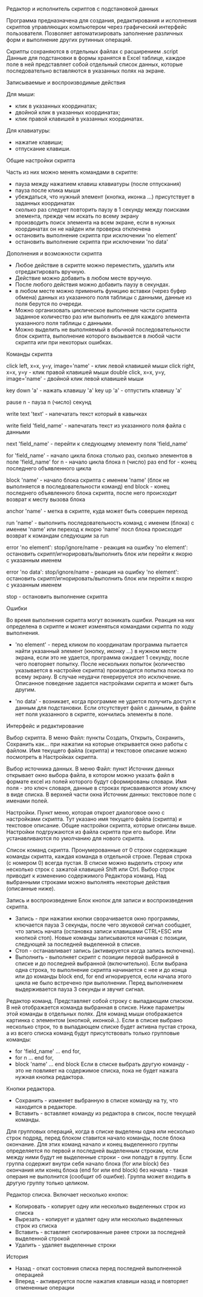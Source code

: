 Редактор и исполнитель скриптов с подстановкой данных

Программа предназначена для создания, редактирования и исполнения скриптов управляющих компьютером 
через графический интерфейс пользователя. Позволяет автоматизировать заполнение различных форм 
и выполнение других рутинных операций. 

Скрипты сохраняются в отдельных файлах с расширением .script
Данные для подстановки в формы хранятся в Excel таблице, каждое поле в ней представляет собой 
отдельный список данных, которые последовательно вставляются в указанных полях на экране.


Записываемые и воспроизводимые действия

Для мыши: 
- клик в указанных координатах;
- двойной клик в указанных координатах;
- клик правой клавишей в указанных координатах.

Для клавиатуры:
- нажатие клавиши;
- отпускание клавиши.


Общие настройки скрипта

Часть из них можно менять командами в скрипте:
- пауза между нажатием клавиш клавиатуры (после отпускания)
- пауза после клика мыши
- убеждаться, что нужный элемент (кнопка, иконка ...) присутствует в заданных координатах
- сколько раз следует повторить паузу в 1 секунду между поисками элемента, прежде чем искать по всему экрану
- производить поиск элемента на всем экране, если в нужных координатах он не найден или проверка отключена
- остановить выполнение скрипта при исключении 'no element'
- остановить выполнение скрипта при исключении 'no data'


Дополнения и возможности скрипта

- Любое действие в скрипте можно переместить, удалить или отредактировать вручную. 
- Действие можно добавить в любом месте вручную.
- После любого действия можно добавить паузу в секундах.
- в любом месте можно применить функцию вставки (через буфер обмена) данных
  из указанного поля таблицы с данными, данные из поля берутся по очереди.
- Можно организовать циклическое выполнение части скрипта заданное количество раз 
  или выполнить ее для каждого элемента указанного поля таблицы с данными.
- Можно выделить не выполняемый в обычной последовательности блок скрипта, 
  выполнение которого вызывается в любой части скрипта или при некоторых ошибках.


Команды скрипта

click left, x=x, y=y, image='name' - клик левой клавишей мыши
click right, x=x, y=y - клик правой клавишей мыши
double click, x=x, y=y, image='name' - двойной клик левой клавишей мыши

key down 'a' - нажать клавишу 'a'
key up 'a' - отпустить клавишу 'a'

pause n - пауза n (число) секунд

write text 'text' - напечатать текст который в кавычках

write field 'field_name' - напечатать текст из указанного поля файла с данными

next 'field_name' - перейти к следующему элементу поля 'field_name'

for 'field_name' - начало цикла блока столько раз, сколько элементов в поле 'field_name'
for n - начало цикла блока n (число) раз
end for - конец последнего объявленного цикла

block 'name' - начало блока скрипта с именем 'name' (блок не выполняется в последовательности команд)
end block - конец последнего объявленного блока скрипта, после него происходит возврат к месту вызова блока

anchor 'name' - метка в скрипте, куда может быть совершен переход

run 'name' - выполнить последовательность команд с именем (блока) с именем 'name' или переход к якорю 'name'
             посл блока происходит возврат к командам следующим за run

error 'no element': stop/ignore/name - реакция на ошибку 'no element': 
                    остановить скрипт/игнорировать/выполнить блок или перейти к якорю с указанным именем 

error 'no data': stop/ignore/name - реакция на ошибку 'no element': 
                    остановить скрипт/игнорировать/выполнить блок или перейти к якорю с указанным именем

stop - остановить выполнение скрипта


Ошибки

Во время выполнения скрипта могут возникать ошибки. Реакция на них определена в скрипте 
и может изменяться командами скрипта по ходу выполнения.

- 'no element' - перед кликом по координатам программа пытается найти указанный элемент 
  (кнопку, иконку ...) в нужном месте экрана, если это не удается, программа ожидает 1 секунду, после 
  чего повторяет попытку. После нескольких попыток (количество указывается в настройке скрипта) 
  производится попытка поиска по всему экрану. В случае неудачи генерируется это исключение. Описанное 
  поведение задается настройками скрипта и может быть другим.

- 'no data' - возникает, когда программе не удается получить доступ к данным для подстановки. 
  Если отсутствует файл с данными, в файле нет поля указанного в скрипте, кончились элементы в поле.


Интерфейс и редактирование

Выбор скрипта.
В меню Файл:
пункты Создать, Открыть, Сохранить, Сохранить как... при нажатии на которые открывается окно 
работы с файлом.
Имя текущего файла (скрипта) и текстовое описание можно посмотреть в Настройках скрипта.

Выбор источника данных.
В меню Файл:
пункт Источник данных открывает окно выбора файла, в котором можно указать файл в формате excel из полей которого
будут сформированы словари. Имя поля - это ключ словаря, данные в строках присваиваются этому ключу в виде списка.
В верхней части окна Источник данных: текстовое поле с именами полей.

Настройки.
Пункт меню, которая откроет диалоговое окно с настройками скрипта. 
Тут указано имя текущего файла (скрипта) и текстовое описание. Общие настройки скрипта, которые описаны выше.
Настройки подгружаются из файла скрипта при его выборе. Или устанавливаются по умолчанию для нового скрипта.

Список команд скрипта.
Пронумерованные от 0 строки содержащие команды скрипта, каждая команда в отдельной строке.
Первая строка (с номером 0) всегда пустая.
В списке можно выделить строку или несколько строк с зажатой клавишей Shift или Ctrl.
Выбор строк приводит к изменению содержимого Редактора команд.
Над выбранными строками можно выполнять некоторые действия (описанные ниже).

Запись и воспроизведение
Блок кнопок для записи и воспроизведения скрипта.
- Запись - при нажатии кнопки сворачивается окно программы, ключается пауза 3 секунды, после чего звуковой сигнал
           сообщает, что запись начата (остановка записи клавишами CTRL+ESC или кнопкой стоп). Новые команды 
           записываются начиная с позиции, следующей за последней выделенной в списке.
- Стоп - останавливает запись (активируется когда запись включена).
- Выполнить - выполняет скрипт с позиции первой выбранной в списке и до последней выбранной (включительно). Если 
              выбрана одна строка, то выполнение скрипта начинается с нее и до конца или до команды block end, 
              for end игнорируется, если начала этого цикла не было встречено при выполнении.
              Перед выполнением выдерживается пауза 3 секунды и звучит сигнал.

Редактор команд.
Представляет собой строку с выпадающим списком. В ней отображается команда выбранная в списке.
Ниже параметры этой команды в отдельных полях. Для команд мыши отображается картинка с элементом (кнопкой, иконкой..).
Если в списке выбрано несколько строк, то в выпадающем списке будет активна пустая строка, 
а из всего списка команд будут присутствовать только групповые команды: 
- for 'field_name' ... end for, 
- for n ... end for, 
- block 'name' ... end block
Если в списке выбрать другую команду - это не повлияет на содержимое списка, пока не будет нажата
нужная кнопка редактора.

Кнопки редактора.
- Сохранить - изменяет выбранную в списке команду на ту, что находится в редакторе.
- Вставить - вставляет команду из редактора в список, после текущей команды.

Для групповых операций, когда в списке выделены одна или несколько строк подряд, перед блоком ставится 
начало команды, после блока окончание. 
Для этих команд начало и конец выделенного группы определяется по первой и последней 
выделенным строкам, если между ними будут не выделенные строки - они попадут в группу.
Если группа содержит внутри себя начало блока (for или block) без окончания 
или конец блока (end for или end block) без начала - такая операия не выполнится (сообщит об ошибке).
Группа может входить в другую группу только целиком.

Редактор списка.
Включает несколько кнопок:
- Копировать - копирует одну или несколько выделенных строк из списка
- Вырезать - копирует и удаляет одну или несколько выделенных строк из списка
- Вставить - вставляет скопированные ранее строки за последней выделенной строкой
- Удалить - удаляет выделенные строки

История
- Назад - откат состояния списка перед последней выполненной операцией
- Вперед - активируется после нажатия клавиши назад и повторяет отмененные операции
